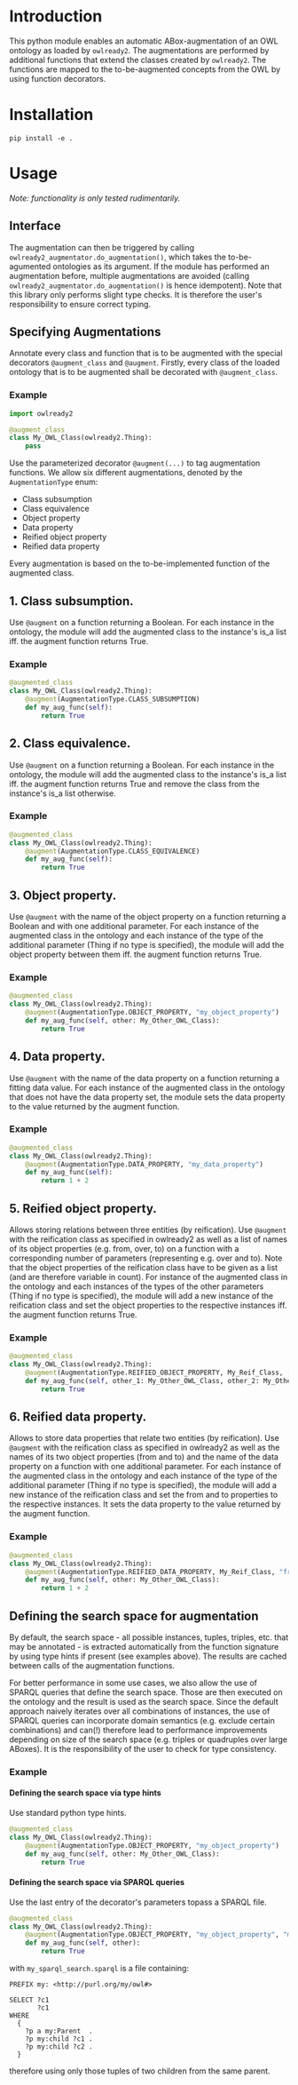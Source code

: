 # Introduction

This python module enables an automatic ABox-augmentation of an OWL ontology as loaded by `owlready2`. 
The augmentations are performed by additional functions that extend the classes created by `owlready2`.
The functions are mapped to the to-be-augmented concepts from the OWL by using function decorators.

# Installation

`pip install -e .`

# Usage

*Note: functionality is only tested rudimentarily.*

## Interface

The augmentation can then be triggered by calling `owlready2_augmentator.do_augmentation()`, which takes the to-be-agumented 
ontologies as its argument. If the module has performed an augmentation before, multiple augmentations are avoided
(calling `owlready2_augmentator.do_augmentation()` is hence idempotent). Note that this library only performs slight type 
checks. It is therefore the user's responsibility to ensure correct typing.

## Specifying Augmentations

Annotate every class and function that is to be augmented with the special decorators `@augment_class` and `@augment`.
Firstly, every class of the loaded ontology that is to be augmented shall be decorated with `@augment_class`.

### Example

```python
import owlready2

@augment_class
class My_OWL_Class(owlready2.Thing):
    pass
```

Use the parameterized decorator `@augment(...)` to tag augmentation functions. We allow six different augmentations, 
denoted by the `AugmentationType` enum:

- Class subsumption
- Class equivalence
- Object property
- Data property
- Reified object property
- Reified data property

Every augmentation is based on the to-be-implemented function of the augmented  class. 

## 1. Class subsumption.
Use `@augment` on a function returning a Boolean. For each instance in the ontology, the module will add the augmented 
class to the instance's is_a list iff. the augment function returns True.

### Example

```python
@augmented_class
class My_OWL_Class(owlready2.Thing):
    @augment(AugmentationType.CLASS_SUBSUMPTION)
    def my_aug_func(self):
        return True
```

## 2. Class equivalence.
Use `@augment` on a function returning a Boolean. For each instance in the ontology, the module will add the augmented 
class to the instance's is_a list iff. the augment function returns True and remove the class from the instance's is_a 
list otherwise.

### Example

```python
@augmented_class
class My_OWL_Class(owlready2.Thing):
    @augment(AugmentationType.CLASS_EQUIVALENCE)
    def my_aug_func(self):
        return True
```

## 3. Object property.
Use `@augment` with the name of the object property on a function returning a Boolean and with one additional parameter.
For each instance of the augmented class in the ontology and each instance of the type of the additional parameter 
(Thing if no type is specified), the module will add the object property between them iff. the augment function returns 
True.

### Example

```python
@augmented_class
class My_OWL_Class(owlready2.Thing):
    @augment(AugmentationType.OBJECT_PROPERTY, "my_object_property")
    def my_aug_func(self, other: My_Other_OWL_Class):
        return True
```

## 4. Data property.
Use `@augment` with the name of the data property on a function returning a fitting data value. For each instance of the
augmented class in the ontology that does not have the data property set, the module sets the data property to the value
returned by the augment function. 

### Example

```python
@augmented_class
class My_OWL_Class(owlready2.Thing):
    @augment(AugmentationType.DATA_PROPERTY, "my_data_property")
    def my_aug_func(self):
        return 1 + 2
```

## 5. Reified object property.
Allows storing relations between three entities (by reification). Use `@augment` with the reification class as specified
in owlready2 as well as a list of names of its object properties (e.g. from, over, to) on a function with a 
corresponding number of parameters (representing e.g. over and to). Note that the object properties of the reification 
class have to be given as a list (and are therefore variable in count). For instance of the augmented class in the 
ontology and each instances of the types of the other parameters (Thing if no type is specified), the module will add a 
new instance of the reification class and set the object properties to the respective instances iff. the augment 
function returns True. 

### Example

```python
@augmented_class
class My_OWL_Class(owlready2.Thing):
    @augment(AugmentationType.REIFIED_OBJECT_PROPERTY, My_Reif_Class, ["from_property", "over_property", "to_property"])
    def my_aug_func(self, other_1: My_Other_OWL_Class, other_2: My_Other_OWL_Class):
        return True
```

## 6. Reified data property.
Allows to store data properties that relate two entities (by reification). Use `@augment` with the reification class as 
specified in owlready2 as well as the names of its two object properties (from and to) and the name of the data property
on a function with one additional parameter. For each instance of the augmented class in the ontology and each instance 
of the type of the additional parameter (Thing if no type is specified), the module will add a new instance of the 
reification class and set the from and to properties to the respective instances. It sets the data property to the value
returned by the augment function.

### Example

```python
@augmented_class
class My_OWL_Class(owlready2.Thing):
    @augment(AugmentationType.REIFIED_DATA_PROPERTY, My_Reif_Class, "from_property", "to_property", "data_property")
    def my_aug_func(self, other: My_Other_OWL_Class):
        return 1 + 2
```

## Defining the search space for augmentation

By default, the search space - all possible instances, tuples, triples, etc. that may be annotated - is extracted 
automatically from the function signature by using type hints if present (see examples above). The results are cached 
between calls of the augmentation functions. 

For better performance in some use cases, we also allow the use of SPARQL queries that define the search space. 
Those are then executed on the ontology and the result is used as the search space. 
Since the default approach naively iterates over all combinations of instances, the use of SPARQL queries can 
incorporate domain semantics (e.g. exclude certain combinations) and can(!) therefore lead to performance improvements 
depending on size of the search space (e.g. triples or quadruples over large ABoxes). 
It is the responsibility of the user to check for type consistency. 

### Example

#### Defining the search space via type hints

Use standard python type hints.
```python
@augmented_class
class My_OWL_Class(owlready2.Thing):
    @augment(AugmentationType.OBJECT_PROPERTY, "my_object_property")
    def my_aug_func(self, other: My_Other_OWL_Class):
        return True
```

#### Defining the search space via SPARQL queries

Use the last entry of the decorator's parameters topass a SPARQL file.
```python
@augmented_class
class My_OWL_Class(owlready2.Thing):
    @augment(AugmentationType.OBJECT_PROPERTY, "my_object_property", "my_sparql_search.sparql")
    def my_aug_func(self, other):
        return True
```
with `my_sparql_search.sparql` is a file containing:
```sparql
PREFIX my: <http://purl.org/my/owl#>

SELECT ?c1 
       ?c1
WHERE
  {
    ?p a my:Parent  .
    ?p my:child ?c1 .
    ?p my:child ?c2 .
  }
```
therefore using only those tuples of two children from the same parent.

